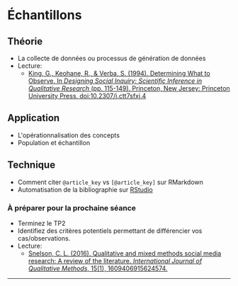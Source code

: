 # Échantillons

## Théorie
- La collecte de données ou processus de génération de données
- Lecture:
    - [King, G., Keohane, R., & Verba, S. (1994). Determining What to Observe. In *Designing Social Inquiry: Scientific Inference in Qualitative Research* (pp. 115-149). Princeton, New Jersey: Princeton University Press. doi:10.2307/j.ctt7sfxj.4](https://books.google.fr/books?id=A7VFF-JR3b8C&lpg=PP1&pg=PA115#v=onepage&q&f=false)

## Application
- L'opérationnalisation des concepts
- Population et échantillon

## Technique
- Comment citer `@article_key` vs `[@article_key]` sur RMarkdown
- Automatisation de la bibliographie sur [RStudio](https://rstudio.com/products/rstudio/)

### À préparer pour la prochaine séance
- Terminez le TP2
- Identifiez des critères potentiels permettant de différencier vos cas/observations.
- Lecture:
    - [Snelson, C. L. (2016). Qualitative and mixed methods social media research: A review of the literature. *International Journal of Qualitative Methods*, 15(1), 1609406915624574.](https://journals.sagepub.com/doi/pdf/10.1177/1609406915624574)

---

